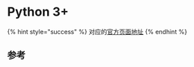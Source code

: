 # Python 3+

{% hint style="success" %}
对应的[官方页面地址](https://docs.passwordless.dev/guide/backend/python3.html)
{% endhint %}

## 参考 <a href="#references" id="references"></a>
